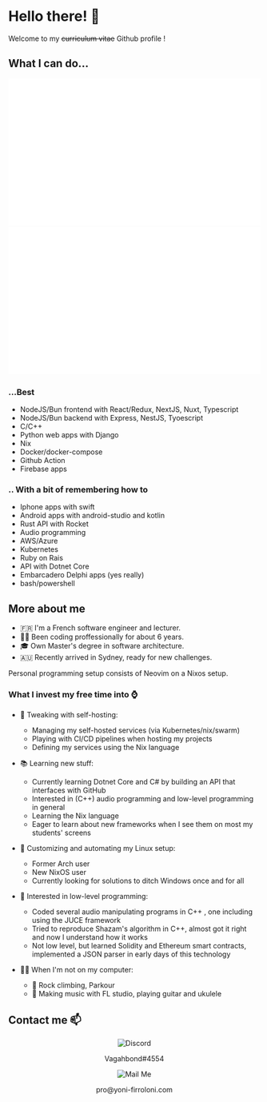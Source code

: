 # Hello there! 🐌

Welcome to my ~~curriculum vitae~~ Github profile !

## What I can do...

<p align="center">
   <img title="overview" src="https://raw.githubusercontent.com/vagahbond/github-stats/master/generated/overview.svg#gh-dark-mode-only">
   <img title="overview" src="https://raw.githubusercontent.com/vagahbond/github-stats/master/generated/languages.svg#gh-dark-mode-only">
</p>

### ...Best

- NodeJS/Bun frontend with React/Redux, NextJS, Nuxt, Typescript
- NodeJS/Bun backend with Express, NestJS, Tyoescript
- C/C++
- Python web apps with Django
- Nix
- Docker/docker-compose
- Github Action
- Firebase apps

### .. With a bit of remembering how to

- Iphone apps with swift
- Android apps with android-studio and kotlin
- Rust API with Rocket
- Audio programming
- AWS/Azure
- Kubernetes
- Ruby on Rais
- API with Dotnet Core
- Embarcadero Delphi apps (yes really)
- bash/powershell

## More about me

- 🇫🇷 I'm a French software engineer and lecturer.
- 🧙‍♂️ Been coding proffessionally for about 6 years.
- 🎓 Own Master's degree in software architecture.
- 🇦🇺 Recently arrived in Sydney, ready for new challenges.

Personal programming setup consists of Neovim on a Nixos setup.

### What I invest my free time into ⌚

- 💽 Tweaking with self-hosting:

  - Managing my self-hosted services (via Kubernetes/nix/swarm)
  - Playing with CI/CD pipelines when hosting my projects
  - Defining my services using the Nix language

- 📚 Learning new stuff:

  - Currently learning Dotnet Core and C# by building an API that interfaces with GitHub
  - Interested in (C++) audio programming and low-level programming in general
  - Learning the Nix language
  - Eager to learn about new frameworks when I see them on most my students' screens

- 🧙 Customizing and automating my Linux setup:

  - Former Arch user
  - New NixOS user
  - Currently looking for solutions to ditch Windows once and for all

- 💾 Interested in low-level programming:

  - Coded several audio manipulating programs in C++ , one including using the JUCE framework
  - Tried to reproduce Shazam's algorithm in C++, almost got it right and now I understand how it works
  - Not low level, but learned Solidity and Ethereum smart contracts, implemented a JSON parser in early days of this technology

- 🏃‍♂️ When I'm not on my computer:
  - 🧗 Rock climbing, Parkour
  - 🎸 Making music with FL studio, playing guitar and ukulele

## Contact me 📫

<p align="center">
<img title="Discord" href="https://discord.gg/TS6w3TYZRM" src="https://logodownload.org/wp-content/uploads/2017/11/discord-logo-1-1.png" width="5%"/>
</p>
<p align="center">
Vagahbond#4554
</p>
<p align="center">
<img title="Mail Me" href="mailto:firroloni.yoni@gmail.com" src="https://img.icons8.com/fluent/48/000000/gmail.png" width="5%"/>
</p>
<p align="center">
pro@yoni-firroloni.com
</p>

